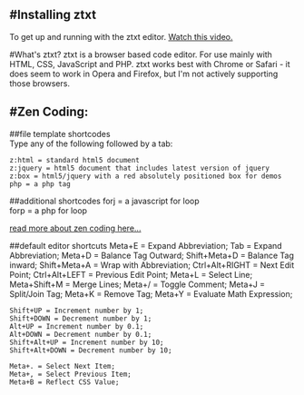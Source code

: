 #Installing ztxt
-----------

To get up and running with the ztxt editor. 
[Watch this video.](http://zreference.com/ztxt-code-editor/) 

#What's ztxt?
ztxt is a browser based code editor. For use mainly with HTML, CSS, JavaScript and PHP. ztxt works best with Chrome or Safari - it does seem to work in Opera and Firefox, but I'm not actively supporting those browsers. 

#Zen Coding:
------------

##file template shortcodes  
Type any of the following followed by a tab: 

    z:html = standard html5 document  
    z:jquery = html5 document that includes latest version of jquery  
    z:box = html5/jquery with a red absolutely positioned box for demos  
    php = a php tag  

##additional shortcodes
    forj = a javascript for loop  
    forp = a php for loop  

[read more about zen coding here...](https://github.com/sergeche/zen-coding/)



##default editor shortcuts
    Meta+E = Expand Abbreviation;
    Tab = Expand Abbreviation;
    Meta+D = Balance Tag Outward;
    Shift+Meta+D = Balance Tag inward;
    Shift+Meta+A = Wrap with Abbreviation;
    Ctrl+Alt+RIGHT = Next Edit Point;
    Ctrl+Alt+LEFT = Previous Edit Point;
    Meta+L = Select Line;
    Meta+Shift+M = Merge Lines;
    Meta+/ = Toggle Comment;
    Meta+J = Split/Join Tag;
    Meta+K = Remove Tag;
    Meta+Y = Evaluate Math Expression;

    Shift+UP = Increment number by 1;
    Shift+DOWN = Decrement number by 1;
    Alt+UP = Increment number by 0.1;
    Alt+DOWN = Decrement number by 0.1;
    Shift+Alt+UP = Increment number by 10;
    Shift+Alt+DOWN = Decrement number by 10;

    Meta+. = Select Next Item;
    Meta+, = Select Previous Item;
    Meta+B = Reflect CSS Value;

